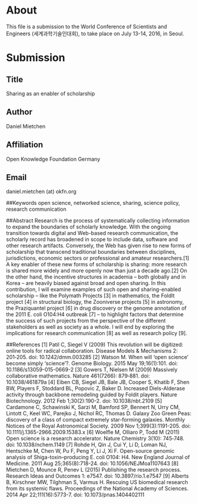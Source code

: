 # About
This file is a submission to the World Conference of Scientists and Engineers (세계과학기술인대회), to take place on July 13-14, 2016, in Seoul.

# Submission

## Title
Sharing as an enabler of scholarship

## Author 
Daniel Mietchen

## Affiliation
Open Knowledge Foundation Germany

## Email
daniel.mietchen (at) okfn.org

##Keywords
open science, networked science, sharing, science policy, research communication

##Abstract
Research is the process of systematically collecting information to expand the boundaries of scholarly knowledge. With the ongoing transition towards digital and Web-based research communication, the scholarly record has broadened in scope to include data, software and other research artifacts. Conversely, the Web has given rise to new forms of scholarship that transcend traditional boundaries between disciplines, jurisdictions, economic sectors or professional and amateur researchers.[1] 
A key enabler of these new forms of scholarship is sharing: more research is shared more widely and more openly now than just a decade ago.[2] On the other hand, the incentive structures in academia – both globally and in Korea – are heavily biased against broad and open sharing.
In this contribution, I will examine examples of such open and sharing-enabled scholarship –  like the Polymath Projects [3] in mathematics, the FoldIt project [4] in structural biology, the Zooniverse projects [5] in astronomy, the Praziquantel project [6] in drug discovery or the genome annotation of the 2011 E. coli O104:H4 outbreak [7] – to highlight factors that determine the success of such projects from the perspective of the different stakeholders as well as society as a whole. I will end by exploring the implications for research communication [8] as well as research policy [9].


##References
[1] Patil C, Siegel V (2009) This revolution will be digitized: online tools for radical collaboration. Disease Models & Mechanisms 2: 201‑205. doi: 10.1242/dmm.003285
[2] Watson M. When will ‘open science’ become simply ‘science’?. Genome Biology. 2015 May 19;16(1):101. doi: 10.1186/s13059-015-0669-2
[3] Gowers T, Nielsen M (2009) Massively collaborative mathematics. Nature 461(7266): 879‑881. doi: 10.1038/461879a
[4] Eiben CB, Siegel JB, Bale JB, Cooper S, Khatib F, Shen BW, Players F, Stoddard BL, Popovic Z, Baker D. Increased Diels-Alderase activity through backbone remodeling guided by Foldit players. Nature Biotechnology. 2012 Feb 1;30(2):190-2. doi: 10.1038/nbt.2109
[5] Cardamone C, Schawinski K, Sarzi M, Bamford SP, Bennert N, Urry CM, Lintott C, Keel WC, Parejko J, Nichol RC, Thomas D. Galaxy Zoo Green Peas: discovery of a class of compact extremely star-forming galaxies. Monthly Notices of the Royal Astronomical Society. 2009 Nov 1;399(3):1191-205. doi: 10.1111/j.1365-2966.2009.15383.x
[6] Woelfle M, Olliaro P, Todd M (2011) Open science is a research accelerator. Nature Chemistry 3(10): 745‑748. doi: 10.1038/nchem.1149
[7] Rohde H, Qin J, Cui Y, Li D, Loman NJ, Hentschke M, Chen W, Pu F, Peng Y, Li J, Xi F. Open-source genomic analysis of Shiga-toxin–producing E. coli O104: H4. New England Journal of Medicine. 2011 Aug 25;365(8):718-24. doi: 10.1056/NEJMoa1107643
[8] Mietchen D, Mounce R, Penev L (2015) Publishing the research process. Research Ideas and Outcomes 1: e7547. doi: 10.3897/rio.1.e7547
[9] Alberts B, Kirschner MW, Tilghman S, Varmus H. Rescuing US biomedical research from its systemic flaws. Proceedings of the National Academy of Sciences. 2014 Apr 22;111(16):5773-7. doi: 10.1073/pnas.1404402111


